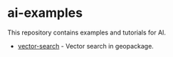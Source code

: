 # ai-examples

This repository contains examples and tutorials for AI.

* [vector-search](./vector-search) - Vector search in geopackage.
